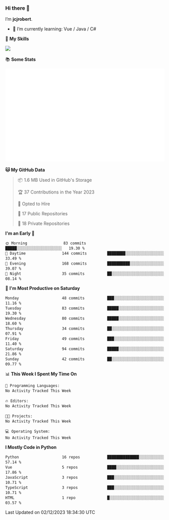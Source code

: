 ### Hi there 👋

I’m **jcjrobert**.

- 🌱 I’m currently learning: Vue / Java / C#

🌟 **My Skills**

![](https://img.shields.io/badge/-Python-3e74a2?style=flat-square&logo=Python&logoColor=fff)

📚 **Some Stats**

![](https://github.com/jcjrobert/github-stats/blob/master/generated/overview.svg)

<!--START_SECTION:waka-->
**🐱 My GitHub Data** 

> 📦 1.6 MB Used in GitHub's Storage 
 > 
> 🏆 37 Contributions in the Year 2023
 > 
> 💼 Opted to Hire
 > 
> 📜 17 Public Repositories 
 > 
> 🔑 18 Private Repositories 
 > 
**I'm an Early 🐤** 

```text
🌞 Morning                83 commits          █████░░░░░░░░░░░░░░░░░░░░   19.30 % 
🌆 Daytime                144 commits         ████████░░░░░░░░░░░░░░░░░   33.49 % 
🌃 Evening                168 commits         ██████████░░░░░░░░░░░░░░░   39.07 % 
🌙 Night                  35 commits          ██░░░░░░░░░░░░░░░░░░░░░░░   08.14 % 
```
📅 **I'm Most Productive on Saturday** 

```text
Monday                   48 commits          ███░░░░░░░░░░░░░░░░░░░░░░   11.16 % 
Tuesday                  83 commits          █████░░░░░░░░░░░░░░░░░░░░   19.30 % 
Wednesday                80 commits          █████░░░░░░░░░░░░░░░░░░░░   18.60 % 
Thursday                 34 commits          ██░░░░░░░░░░░░░░░░░░░░░░░   07.91 % 
Friday                   49 commits          ███░░░░░░░░░░░░░░░░░░░░░░   11.40 % 
Saturday                 94 commits          █████░░░░░░░░░░░░░░░░░░░░   21.86 % 
Sunday                   42 commits          ██░░░░░░░░░░░░░░░░░░░░░░░   09.77 % 
```


📊 **This Week I Spent My Time On** 

```text
💬 Programming Languages: 
No Activity Tracked This Week

🔥 Editors: 
No Activity Tracked This Week

🐱‍💻 Projects: 
No Activity Tracked This Week

💻 Operating System: 
No Activity Tracked This Week
```

**I Mostly Code in Python** 

```text
Python                   16 repos            ██████████████░░░░░░░░░░░   57.14 % 
Vue                      5 repos             ████░░░░░░░░░░░░░░░░░░░░░   17.86 % 
JavaScript               3 repos             ███░░░░░░░░░░░░░░░░░░░░░░   10.71 % 
TypeScript               3 repos             ███░░░░░░░░░░░░░░░░░░░░░░   10.71 % 
HTML                     1 repo              █░░░░░░░░░░░░░░░░░░░░░░░░   03.57 % 
```




 Last Updated on 02/12/2023 18:34:30 UTC
<!--END_SECTION:waka-->
